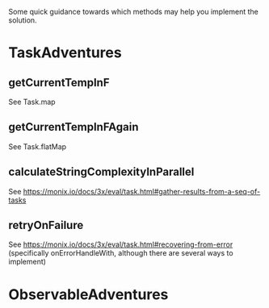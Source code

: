 Some quick guidance towards which methods may help you implement the solution.

# TaskAdventures

## getCurrentTempInF
See Task.map

## getCurrentTempInFAgain
See Task.flatMap

## calculateStringComplexityInParallel
See https://monix.io/docs/3x/eval/task.html#gather-results-from-a-seq-of-tasks

## retryOnFailure
See https://monix.io/docs/3x/eval/task.html#recovering-from-error (specifically onErrorHandleWith, although there are 
several ways to implement)

# ObservableAdventures
